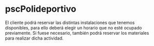 # pscPolideportivo

El cliente podrá reservar las distintas instalaciones que tenemos disponibles, para ello deberá elegir un horario que no esté ocupado previamente.
Si fuese necesario, también podrá reservar los materiales para realizar dicha actividad. 